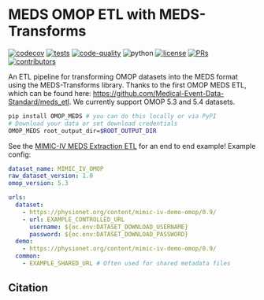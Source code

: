 # MEDS OMOP ETL with MEDS-Transforms

[![codecov](https://codecov.io/gh/rvamdewater/OMOP_MEDS/graph/badge.svg?token=RW6JXHNT0W)](https://codecov.io/gh/rvamdewater/OMOP_MEDS)
[![tests](https://github.com/rvamdewater/OMOP_MEDS/actions/workflows/tests.yaml/badge.svg)](https://github.com/rvamdewater/OMOP_MEDS/actions/workflows/tests.yml)
[![code-quality](https://github.com/rvamdewater/OMOP_MEDS/actions/workflows/code-quality-main.yaml/badge.svg)](https://github.com/rvamdewater/OMOP_MEDS/actions/workflows/code-quality-main.yaml)
![python](https://img.shields.io/badge/-Python_3.11-blue?logo=python&logoColor=white)
[![license](https://img.shields.io/badge/License-MIT-green.svg?labelColor=gray)](https://github.com/rvamdewater/OMOP_MEDS#license)
[![PRs](https://img.shields.io/badge/PRs-welcome-brightgreen.svg)](https://github.com/rvamdewater/OMOP_MEDS/pulls)
[![contributors](https://img.shields.io/github/contributors/rvamdewater/OMOP_MEDS.svg)](https://github.com/rvamdewater/OMOP_MEDS/graphs/contributors)

An ETL pipeline for transforming OMOP datasets into the MEDS format using the MEDS-Transforms library.
Thanks to the first OMOP MEDS ETL, which can be found here: https://github.com/Medical-Event-Data-Standard/meds_etl.
We currently support OMOP 5.3 and 5.4 datasets.

```bash
pip install OMOP_MEDS # you can do this locally or via PyPI
# Download your data or set download credentials
OMOP_MEDS root_output_dir=$ROOT_OUTPUT_DIR

```

See the [MIMIC-IV MEDS Extraction ETL](https://github.com/rvamdewater/MIMIC_IV_MEDS) for an end to end example!
Example config:

```yaml
dataset_name: MIMIC_IV_OMOP
raw_dataset_version: 1.0
omop_version: 5.3

urls:
  dataset:
    - https://physionet.org/content/mimic-iv-demo-omop/0.9/
    - url: EXAMPLE_CONTROLLED_URL
      username: ${oc.env:DATASET_DOWNLOAD_USERNAME}
      password: ${oc.env:DATASET_DOWNLOAD_PASSWORD}
  demo:
    - https://physionet.org/content/mimic-iv-demo-omop/0.9/
  common:
    - EXAMPLE_SHARED_URL # Often used for shared metadata files
```

## Citation
